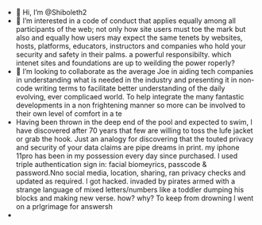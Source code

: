 - 👋 Hi, I’m @Shiboleth2
- 👀 I’m interested in a code of conduct that applies equally among all participants of the web; not only how site users must toe the mark but also and equally how users may expect the same tenets by websites, hosts, platforms, educators, instructors and companies  who hold your security and safety in their palms. a powerful responsibilty. which intenet sites and foundations are up to weilding the power roperly?
- 💞️ I’m looking to collaborate as the average Joe in aiding tech companies in understanding what is needed in the industry and presenting it in non-code writing terms to facilitate better understanding of the daily evolving, ever complicaed world. To help integrate the many fantastic developments in a non frightening manner so more can be involved to their own level of comfort in a te
- Having been thrown in the deep end of the pool and expected to swim, l have discovered after 70 years that few are willing to toss the lufe jacket or grab the hook.  Just an analogy for discovering that the touted privacy and security of your data claims are pipe dreams in print. my iphone 11pro has been in my possession every day since purchased. l used triple authentication sign in: facial biomeyrics, passcode & password.Nno social media, location, sharing, ran privacy checks and updated as required.  l got hacked. invaded by pirates armed with a strange language of mixed letters/numbers like a toddler dumping his blocks and making new verse.  how? why?  To keep from drowning l went on a prlgrimage for answersh
- 

<!---
Shiboleth2/Shiboleth2 is a ✨ special ✨ repository because its `README.md` (this file) appears on your GitHub profile.
You can click the Preview link to take a look at your changes.
--->
